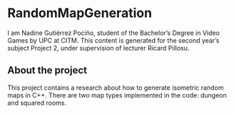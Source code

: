 # RandomMapGeneration
I am Nadine Gutiérrez Pociño, student of the Bachelor’s Degree in Video Games by UPC at CITM. This content is generated for the second year’s subject Project 2, under supervision of lecturer Ricard Pillosu.

## About the project
This project contains a research about how to generate isometric random maps in C++. There are two map types implemented in the code: dungeon and squared rooms.
